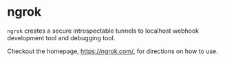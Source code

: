 # ngrok

`ngrok` creates a secure introspectable tunnels to localhost webhook development tool and debugging tool.

Checkout the homepage, <https://ngrok.com/>, for directions on how to use.